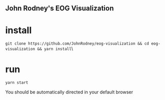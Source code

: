 ## John Rodney's EOG Visualization

# install
`git clone https://github.com/JohnRodney/eog-visualization && cd eog-visualization && yarn install`\

# run
`yarn start`

You should be automatically directed in your default browser
